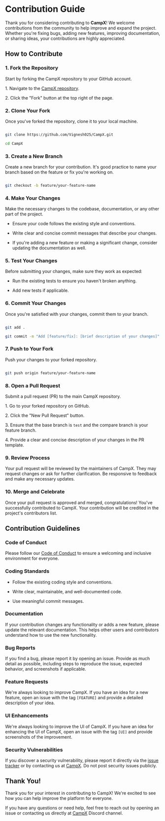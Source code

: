 # Contribution Guide

Thank you for considering contributing to **CampX**! We welcome contributions from the community to help improve and expand the project. Whether you're fixing bugs, adding new features, improving documentation, or sharing ideas, your contributions are highly appreciated.

## How to Contribute

### 1. Fork the Repository

Start by forking the CampX repository to your GitHub account.

1\. Navigate to the [CampX repository](https://github.com/Vignesh025/CampX).

2\. Click the "Fork" button at the top right of the page.

### 2. Clone Your Fork

Once you've forked the repository, clone it to your local machine.

```bash

git clone https://github.com/Vignesh025/CampX.git

cd CampX

```

### 3. Create a New Branch

Create a new branch for your contribution. It's good practice to name your branch based on the feature or fix you're working on.

```bash

git checkout -b feature/your-feature-name

```

### 4. Make Your Changes

Make the necessary changes to the codebase, documentation, or any other part of the project.

- Ensure your code follows the existing style and conventions.

- Write clear and concise commit messages that describe your changes.

- If you're adding a new feature or making a significant change, consider updating the documentation as well.

### 5. Test Your Changes

Before submitting your changes, make sure they work as expected:

- Run the existing tests to ensure you haven't broken anything.

- Add new tests if applicable.

### 6. Commit Your Changes

Once you're satisfied with your changes, commit them to your branch.

```bash

git add .

git commit -m "Add [feature/fix]: [brief description of your changes]"

```

### 7. Push to Your Fork

Push your changes to your forked repository.

```bash

git push origin feature/your-feature-name

```

### 8. Open a Pull Request

Submit a pull request (PR) to the main CampX repository.

1\. Go to your forked repository on GitHub.

2\. Click the "New Pull Request" button.

3\. Ensure that the base branch is `test` and the compare branch is your feature branch.

4\. Provide a clear and concise description of your changes in the PR template.

### 9. Review Process

Your pull request will be reviewed by the maintainers of CampX. They may request changes or ask for further clarification. Be responsive to feedback and make any necessary updates.

### 10. Merge and Celebrate

Once your pull request is approved and merged, congratulations! You've successfully contributed to CampX. Your contribution will be credited in the project's contributors list.

## Contribution Guidelines

### Code of Conduct

Please follow our [Code of Conduct](CODE_OF_CONDUCT.md) to ensure a welcoming and inclusive environment for everyone.

### Coding Standards

- Follow the existing coding style and conventions.

- Write clear, maintainable, and well-documented code.

- Use meaningful commit messages.

### Documentation

If your contribution changes any functionality or adds a new feature, please update the relevant documentation. This helps other users and contributors understand how to use the new functionality.

### Bug Reports

If you find a bug, please report it by opening an issue. Provide as much detail as possible, including steps to reproduce the issue, expected behavior, and screenshots if applicable.

### Feature Requests

We're always looking to improve CampX. If you have an idea for a new feature, open an issue with the tag `[FEATURE]` and provide a detailed description of your idea.

### UI Enhancements

We're always looking to improve the UI of CampX. If you have an idea for enhancing the UI of CampX, open an issue with the tag `[UI]` and provide screenshots of the improvement.

### Security Vulnerabilities

If you discover a security vulnerability, please report it directly via the [issue tracker](https://github.com/Vignesh025/CampX/issues) or by contacting us at [CampX](https://discord.gg/p3Aa7pd2P5). Do not post security issues publicly.

## Thank You!

Thank you for your interest in contributing to CampX! We're excited to see how you can help improve the platform for everyone.

If you have any questions or need help, feel free to reach out by opening an issue or contacting us directly at [CampX](https://discord.gg/Wq6MZ88ecf) Discord channel.
